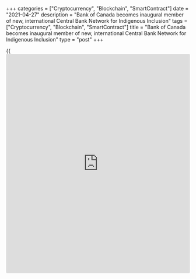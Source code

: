 +++
categories = ["Cryptocurrency", "Blockchain", "SmartContract"]
date = "2021-04-27"
description = "Bank of Canada becomes inaugural member of new, international Central Bank Network for Indigenous Inclusion"
tags = ["Cryptocurrency", "Blockchain", "SmartContract"]
title = "Bank of Canada becomes inaugural member of new, international Central Bank Network for Indigenous Inclusion"
type = "post"
+++

{{<iframe id="large-banner" src="https://www.bounty.group/#slide=24.0" width="100%" height="600" scrolling="no" style="border: 0px solid rgb(216, 221, 230); border-radius: 3px;">}}

_Joint statement from the Bank of Canada, Te Pūtea Matua (Reserve Bank
of New Zealand) and the Reserve Bank of Australia._

Along with Indigenous partners, the Bank of Canada, Te Pūtea Matua
(Reserve Bank of New Zealand) and the Reserve Bank of Australia have
formed a voluntary network to foster ongoing dialogue and raise
awareness of Indigenous economic and financial issues.

The [Central Bank Network for Indigenous Inclusion][1], established
January 1, 2021, aims to share knowledge and best practices, promote
engagement with Indigenous Peoples, and foster greater understanding and
education about Indigenous economic issues and histories.

The network will focus on:

  * Conducting research for and with Indigenous peoples on economic issues, including the development of best practices, such as using Indigenous data respectfully.
  * Building cultural awareness, recruitment practices and other aspects of corporate culture to foster Indigenous inclusion within member organizations.
  * Strengthening engagement practices with Indigenous groups and communities.
  * Supporting economic and financial education for and about Indigenous peoples.

In addition, the network will plan a recurring Central Bank Symposium on
Indigenous Economics. The first symposium will be hosted by the Bank of
Canada in late 2021.

In formative discussions, Indigenous partners drew on their oral
histories and contemporary economic experience to guide discussion and
confirmation of the network’s aims. This discussion sought the views of
Indigenous partners including Te Rau Kupenga, representative of the
Reserve Bank of New Zealand’s Te Ao Māori external [advisor](https://www.fintechee.com/tutorial-for-forex-trading/expert-advisor/)y panel; and
Manny Jules, Chief Commissioner, First Nations Tax Commission and
Founder of the Tulo Centre of Indigenous Economics.

The Central Bank Network for Indigenous Inclusion will serve as a
community of practice and will not aim to set or take [policy](https://www.fintechee.com/policy/) positions.
The founding members encourage other central banking entities around the
world to join. The chair of the Network will rotate annually, with the
Reserve Bank of New Zealand serving as chair in 2021.

**Bank of Canada:** "The Bank of Canada wants to better understand the
Indigenous economy and the obstacles and opportunities that Canada's
Indigenous Peoples face," Governor Tiff Macklem said. “Our membership in
this network provides us with an invaluable opportunity to learn from
each other, to forge stronger bonds with Indigenous communities and
contribute to making our workplaces and policies more inclusive.”

**Tulo Centre of Indigenous Economics** **:** “As Indigenous peoples, we
have institutional and economic successes to share, as well as [policy](https://www.fintechee.com/policy/)
and legislative challenges we continue to face. But today, I see the
potential for a better tomorrow. Your commitment to work with each other
and with us on these issues gives me hope.”

Clarence (Manny) Jules, Chief Commissioner of the First Nations Tax
Commission and Founder of the Tulo Centre of Indigenous Economics

   1. www.bankofcanada.ca/wp-content/uploads/2021/04/memorandum-understanding.pdf